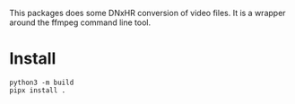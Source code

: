 This packages does some DNxHR conversion of video files. 
It is a wrapper around the ffmpeg command line tool. 


# Install

```
python3 -m build
pipx install .
```